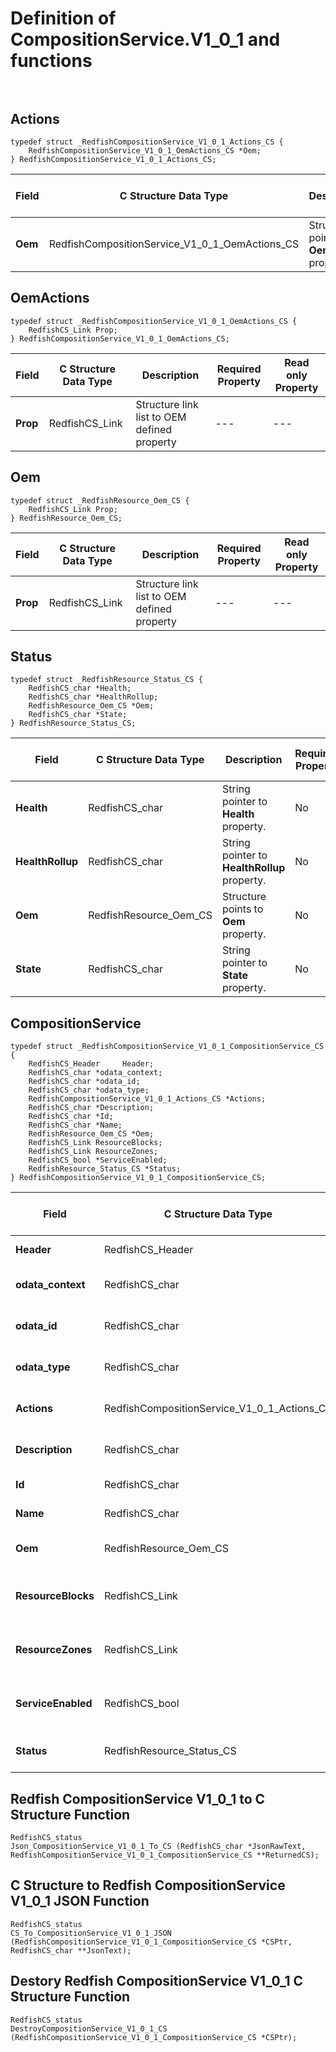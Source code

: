 # Definition of CompositionService.V1_0_1 and functions<br><br>

## Actions
    typedef struct _RedfishCompositionService_V1_0_1_Actions_CS {
        RedfishCompositionService_V1_0_1_OemActions_CS *Oem;
    } RedfishCompositionService_V1_0_1_Actions_CS;

|Field |C Structure Data Type|Description |Required Property|Read only Property
| ---  | --- | --- | --- | ---
|**Oem**|RedfishCompositionService_V1_0_1_OemActions_CS| Structure points to **Oem** property.| No| No


## OemActions
    typedef struct _RedfishCompositionService_V1_0_1_OemActions_CS {
        RedfishCS_Link Prop;
    } RedfishCompositionService_V1_0_1_OemActions_CS;

|Field |C Structure Data Type|Description |Required Property|Read only Property
| ---  | --- | --- | --- | ---
|**Prop**|RedfishCS_Link| Structure link list to OEM defined property| ---| ---


## Oem
    typedef struct _RedfishResource_Oem_CS {
        RedfishCS_Link Prop;
    } RedfishResource_Oem_CS;

|Field |C Structure Data Type|Description |Required Property|Read only Property
| ---  | --- | --- | --- | ---
|**Prop**|RedfishCS_Link| Structure link list to OEM defined property| ---| ---


## Status
    typedef struct _RedfishResource_Status_CS {
        RedfishCS_char *Health;
        RedfishCS_char *HealthRollup;
        RedfishResource_Oem_CS *Oem;
        RedfishCS_char *State;
    } RedfishResource_Status_CS;

|Field |C Structure Data Type|Description |Required Property|Read only Property
| ---  | --- | --- | --- | ---
|**Health**|RedfishCS_char| String pointer to **Health** property.| No| Yes
|**HealthRollup**|RedfishCS_char| String pointer to **HealthRollup** property.| No| Yes
|**Oem**|RedfishResource_Oem_CS| Structure points to **Oem** property.| No| No
|**State**|RedfishCS_char| String pointer to **State** property.| No| Yes


## CompositionService
    typedef struct _RedfishCompositionService_V1_0_1_CompositionService_CS {
        RedfishCS_Header     Header;
        RedfishCS_char *odata_context;
        RedfishCS_char *odata_id;
        RedfishCS_char *odata_type;
        RedfishCompositionService_V1_0_1_Actions_CS *Actions;
        RedfishCS_char *Description;
        RedfishCS_char *Id;
        RedfishCS_char *Name;
        RedfishResource_Oem_CS *Oem;
        RedfishCS_Link ResourceBlocks;
        RedfishCS_Link ResourceZones;
        RedfishCS_bool *ServiceEnabled;
        RedfishResource_Status_CS *Status;
    } RedfishCompositionService_V1_0_1_CompositionService_CS;

|Field |C Structure Data Type|Description |Required Property|Read only Property
| ---  | --- | --- | --- | ---
|**Header**|RedfishCS_Header|Redfish C structure header|---|---
|**odata_context**|RedfishCS_char| String pointer to **@odata.context** property.| No| No
|**odata_id**|RedfishCS_char| String pointer to **@odata.id** property.| No| No
|**odata_type**|RedfishCS_char| String pointer to **@odata.type** property.| No| No
|**Actions**|RedfishCompositionService_V1_0_1_Actions_CS| Structure points to **Actions** property.| No| No
|**Description**|RedfishCS_char| String pointer to **Description** property.| No| Yes
|**Id**|RedfishCS_char| String pointer to **Id** property.| Yes| Yes
|**Name**|RedfishCS_char| String pointer to **Name** property.| Yes| Yes
|**Oem**|RedfishResource_Oem_CS| Structure points to **Oem** property.| No| No
|**ResourceBlocks**|RedfishCS_Link| Structure link list to **ResourceBlocks** property.| No| Yes
|**ResourceZones**|RedfishCS_Link| Structure link list to **ResourceZones** property.| No| Yes
|**ServiceEnabled**|RedfishCS_bool| Boolean pointer to **ServiceEnabled** property.| No| No
|**Status**|RedfishResource_Status_CS| Structure points to **Status** property.| No| No
## Redfish CompositionService V1_0_1 to C Structure Function
    RedfishCS_status
    Json_CompositionService_V1_0_1_To_CS (RedfishCS_char *JsonRawText, RedfishCompositionService_V1_0_1_CompositionService_CS **ReturnedCS);

## C Structure to Redfish CompositionService V1_0_1 JSON Function
    RedfishCS_status
    CS_To_CompositionService_V1_0_1_JSON (RedfishCompositionService_V1_0_1_CompositionService_CS *CSPtr, RedfishCS_char **JsonText);

## Destory Redfish CompositionService V1_0_1 C Structure Function
    RedfishCS_status
    DestroyCompositionService_V1_0_1_CS (RedfishCompositionService_V1_0_1_CompositionService_CS *CSPtr);

